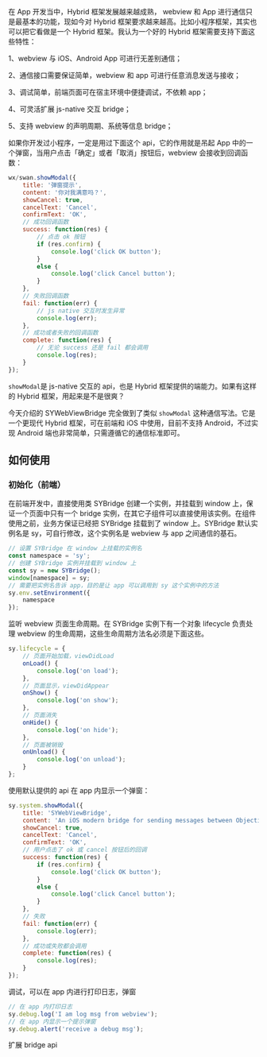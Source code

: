 在 App 开发当中，Hybrid 框架发展越来越成熟， webview 和 App 进行通信只是最基本的功能，现如今对 Hybrid 框架要求越来越高。比如小程序框架，其实也可以把它看做是一个 Hybrid 框架。我认为一个好的 Hybrid 框架需要支持下面这些特性：

1、webview 与 iOS、Android App 可进行无差别通信；

2、通信接口需要保证简单，webview 和 app 可进行任意消息发送与接收；

3、调试简单，前端页面可在宿主环境中便捷调试，不依赖 app；

4、可灵活扩展 js-native 交互 bridge；

5、支持 webview 的声明周期、系统等信息 bridge；

如果你开发过小程序，一定是用过下面这个 api，它的作用就是吊起 App 中的一个弹窗，当用户点击「确定」或者「取消」按钮后，webview 会接收到回调函数：

```js
wx/swan.showModal({
    title: '弹窗提示',
    content: '你对我满意吗？',
    showCancel: true,
    cancelText: 'Cancel',
    confirmText: 'OK',
    // 成功回调函数
    success: function(res) {
        // 点击 ok 按钮
        if (res.confirm) {
            console.log('click OK button');
        }
        else {
            console.log('click Cancel button');
        }
    },
    // 失败回调函数
    fail: function(err) {
        // js native 交互时发生异常
        console.log(err);
    },
    // 成功或者失败的回调函数
    complete: function(res) {
        // 无论 success 还是 fail 都会调用
        console.log(res);
    }
});
```

`showModal`是 js-native 交互的 api，也是 Hybrid 框架提供的端能力。如果有这样的 Hybrid 框架，用起来是不是很爽？

今天介绍的 SYWebViewBridge 完全做到了类似 `showModal` 这种通信写法。它是一个更现代 Hybrid 框架，可在前端和 iOS 中使用，目前不支持 Android，不过实现 Android 端也非常简单，只需遵循它的通信标准即可。



## 如何使用



### 初始化（前端）

在前端开发中，直接使用类 SYBridge 创建一个实例，并挂载到 window 上，保证一个页面中只有一个 bridge 实例，在其它子组件可以直接使用该实例。在组件使用之前，业务方保证已经把 SYBridge 挂载到了 window 上。SYBridge 默认实例名是 sy，可自行修改，这个实例名是 webview 与 app 之间通信的基石。

```js
// 设置 SYBridge 在 window 上挂载的实例名
const namespace = 'sy';
// 创建 SYBridge 实例并挂载到 window 上
const sy = new SYBridge();
window[namespace] = sy;
// 需要把实例名告诉 app，目的是让 app 可以调用到 sy 这个实例中的方法
sy.env.setEnvironment({
    namespace
});
```



监听 webview 页面生命周期。在 SYBridge 实例下有一个对象 lifecycle 负责处理 webview 的生命周期，这些生命周期方法名必须是下面这些。

```js
sy.lifecycle = {
    // 页面开始加载，viewDidLoad
    onLoad() {
        console.log('on load');
    },
    // 页面显示，viewDidAppear
    onShow() {
        console.log('on show');
    },
    // 页面消失
    onHide() {
        console.log('on hide');
    },
    // 页面被销毁
    onUnload() {
        console.log('on unload');
    }
};
```



使用默认提供的 api 在 app 内显示一个弹窗：

```js
sy.system.showModal({
    title: 'SYWebViewBridge',
    content: 'An iOS modern bridge for sending messages between Objective-C and JavaScript in WKWebView.',
    showCancel: true,
    cancelText: 'Cancel',
    confirmText: 'OK',
    // 用户点击了 ok 或 cancel 按钮后的回调
    success: function(res) {
        if (res.confirm) {
            console.log('click OK button');
        }
        else {
            console.log('click Cancel button');
        }
    },
    // 失败
    fail: function(err) {
        console.log(err);
    },
    // 成功或失败都会调用
    complete: function(res) {
        console.log(res);
    }
});
```

调试，可以在 app 内进行打印日志，弹窗

```js
// 在 app 内打印日志
sy.debug.log('I am log msg from webview');
// 在 app 内显示一个提示弹窗
sy.debug.alert('receive a debug msg');
```

扩展 bridge api

